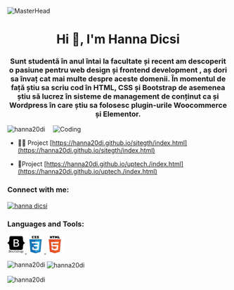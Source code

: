 ![MasterHead](https://media2.giphy.com/headers/dhunten/0DvIY8fAjBSg.gif)
<h1 align="center">Hi 👋, I'm Hanna Dicsi</h1>
<h3 align="center">Sunt studentă în anul întai la facultate și recent am descoperit o pasiune pentru web design și frontend development , aș dori sa învaț cat mai multe despre aceste domenii. În momentul de față știu sa scriu cod în HTML, CSS și Bootstrap de asemenea știu să lucrez în sisteme de management de conținut ca și Wordpress în care știu sa folosesc plugin-urile Woocommerce și Elementor.</h3>
<img align="right" alt="Coding" width="400" src="https://media.tenor.com/PP9v7VIs6R4AAAAd/scaler-create-impact.gif">
<p align="left"> <img src="https://komarev.com/ghpvc/?username=hanna20di&label=Profile%20views&color=0e75b6&style=flat" alt="hanna20di" /> </p>

- 👨‍💻 Project [https://hanna20di.github.io/sitegth/index.html](https://hanna20di.github.io/sitegth/index.html)

- 📝Project [https://hanna20di.github.io/uptech./index.html](https://hanna20di.github.io/uptech./index.html)

<h3 align="left">Connect with me:</h3>
<p align="left">
<a href="https://linkedin.com/in/hanna dicsi" target="blank"><img align="center" src="https://raw.githubusercontent.com/rahuldkjain/github-profile-readme-generator/master/src/images/icons/Social/linked-in-alt.svg" alt="hanna dicsi" height="30" width="40" /></a>
</p>

<h3 align="left">Languages and Tools:</h3>
<p align="left"> <a href="https://getbootstrap.com" target="_blank" rel="noreferrer"> <img src="https://raw.githubusercontent.com/devicons/devicon/master/icons/bootstrap/bootstrap-plain-wordmark.svg" alt="bootstrap" width="40" height="40"/> </a> <a href="https://www.w3schools.com/css/" target="_blank" rel="noreferrer"> <img src="https://raw.githubusercontent.com/devicons/devicon/master/icons/css3/css3-original-wordmark.svg" alt="css3" width="40" height="40"/> </a> <a href="https://www.w3.org/html/" target="_blank" rel="noreferrer"> <img src="https://raw.githubusercontent.com/devicons/devicon/master/icons/html5/html5-original-wordmark.svg" alt="html5" width="40" height="40"/> </a> </p>

<p><img align="left" src="https://github-readme-stats.vercel.app/api/top-langs?username=hanna20di&show_icons=true&locale=en&layout=compact" alt="hanna20di" /></p>

<p>&nbsp;<img align="center" src="https://github-readme-stats.vercel.app/api?username=hanna20di&show_icons=true&locale=en" alt="hanna20di" /></p>

<p><img align="center" src="https://github-readme-streak-stats.herokuapp.com/?user=hanna20di&" alt="hanna20di" /></p>
